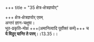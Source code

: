 +++
title = "35 क्षेत्र-क्षेत्रज्ञयोर्"

+++
क्षेत्र-क्षेत्रज्ञयोर् एवम्  
अन्तरं ज्ञान-चक्षुषा।  
भूत-प्रकृति-मोक्षं +++(अमानित्वादि पूर्वोक्तं कर्म)+++ च  
**ये विदुर् यान्ति ते परम्**।।13.35।।